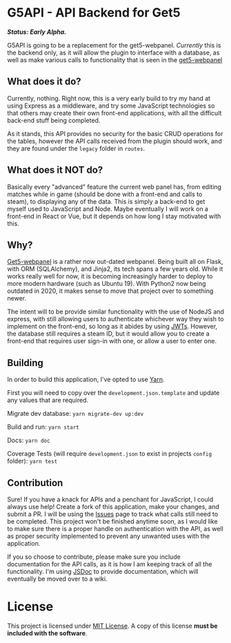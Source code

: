 # G5API - API Backend for Get5
_**Status: Early Alpha.**_

G5API is going to be a replacement for the get5-webpanel. _Currently_ this is the backend only, as it will allow the plugin to interface with a database, as well as make various calls to functionality that is seen in the [get5-webpanel](https://github.com/phlexplexico/get5-webpanel)


## What does it do?
Currently, nothing. Right now, this is a very early build to try my hand at using Express as a middleware, and try some JavaScript technologies so that others may create their own front-end applications, with all the difficult back-end stuff being completed. 

As it stands, this API provides no security for the basic CRUD operations for the tables, however the API calls received from the plugin should work, and they are found under the `legacy` folder in `routes`.

## What does it NOT do?
Basically every "advanced" feature the current web panel has, from editing matches while in game (should be done with a front-end and calls to steam), to displaying any of the data. This is simply a back-end to get myself used to JavaScript and Node. Maybe eventually I will work on a front-end in React or Vue, but it depends on how long I stay motivated with this.

## Why?
[Get5-webpanel](https://github.com/phlexplexico/get5-webpanel) is a rather now out-dated webpanel. Being built all on Flask, with ORM (SQLAlchemy), and Jinja2, its tech spans a few years old. While it works really well for now, it is becoming increasingly harder to deploy to more modern hardware (such as Ubuntu 19). With Python2 now being outdated in 2020, it makes sense to move that project over to something newer.

The intent will to be provide similar functionality with the use of NodeJS and express, with still allowing users to authenticate whichever way they wish to implement on the front-end, so long as it abides by using [JWTs](https://jwt.io/). However, the database still requires a steam ID, but it would allow you to create a front-end that requires user sign-in with one, or allow a user to enter one.

## Building
In order to build this application, I've opted to use [Yarn](https://yarnpkg.com/lang/en/).

First you will need to copy over the ```development.json.template``` and update any values that are required.

Migrate dev database: ```yarn migrate-dev up:dev```

Build and run: ```yarn start```

Docs: ```yarn doc```

Coverage Tests (will require `development.json` to exist in projects `config` folder): ```yarn test```

## Contribution
Sure! If you have a knack for APIs and a penchant for JavaScript, I could always use help! Create a fork of this application, make your changes, and submit a PR. I will be using the [Issues](https://github.com/g5api/issues) page to track what calls still need to be completed. This project won't be finished anytime soon, as I would like to make sure there is a proper handle on authentication with the API, as well as proper security implemented to prevent any unwanted uses with the application. 

If you so choose to contribute, please make sure you include documentation for the API calls, as it is how I am keeping track of all the functionality. I'm using [JSDoc](https://devdocs.io/jsdoc/) to provide documentation, which will eventually be moved over to a wiki.

# License
This project is licensed under [MIT License](http://opensource.org/licenses/MIT). A copy of this license **must be included with the software**.
